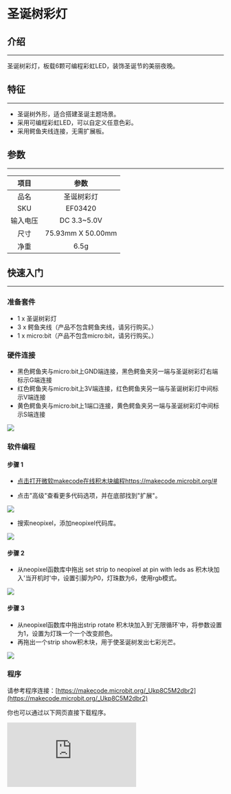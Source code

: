 ﻿# 圣诞树彩灯

## 介绍
---
 圣诞树彩灯，板载6颗可编程彩虹LED，装饰圣诞节的美丽夜晚。

## 特征
---
- 圣诞树外形，适合搭建圣诞主题场景。
- 采用可编程彩虹LED，可以自定义任意色彩。
- 采用鳄鱼夹线连接，无需扩展板。

## 参数
---
|项目|参数|
|:-:|:-:|
|品名|圣诞树彩灯|
|SKU| EF03420|
|输入电压|DC 3.3~5.0V|
|尺寸|75.93mm X 50.00mm|
|净重|6.5g|


## 快速入门
---
### 准备套件
- 1 x 圣诞树彩灯
- 3 x 鳄鱼夹线（产品不包含鳄鱼夹线，请另行购买。）
- 1 x micro:bit（产品不包含micro:bit，请另行购买。）
### 硬件连接
- 黑色鳄鱼夹与micro:bit上GND端连接，黑色鳄鱼夹另一端与圣诞树彩灯右端标示G端连接
- 红色鳄鱼夹与micro:bit上3V端连接，红色鳄鱼夹另一端与圣诞树彩灯中间标示V端连接
- 黄色鳄鱼夹与micro:bit上1端口连接，黄色鳄鱼夹另一端与圣诞树彩灯中间标示S端连接

![](https://wiki-media-ef.oss-cn-hongkong.aliyuncs.com//images/8uQCfYE.jpg)

### 软件编程
#### 步骤 1

- [点击打开微软makecode在线积木块编程https://makecode.microbit.org/#](https://makecode.microbit.org/#)

- 点击"高级"查看更多代码选项，并在底部找到"扩展"。

![](https://wiki-media-ef.oss-cn-hongkong.aliyuncs.com//images/04098_01.png)

- 搜索neopixel，添加neopixel代码库。

![](https://wiki-media-ef.oss-cn-hongkong.aliyuncs.com//images/04098_02.png)

#### 步骤 2

- 从neopixel函数库中拖出 set strip to neopixel at pin with leds as 积木块加入'当开机时'中，设置引脚为P0，灯珠数为6，使用rgb模式。

![](https://wiki-media-ef.oss-cn-hongkong.aliyuncs.com//images/03420_01.png)

#### 步骤 3

- 从neopixel函数库中拖出strip rotate 积木块加入到'无限循环'中，将参数设置为1，设置为灯珠一个一个改变颜色。
- 再拖出一个strip show积木块，用于使圣诞树发出七彩光芒。

![](https://wiki-media-ef.oss-cn-hongkong.aliyuncs.com//images/03420_02.png)

### 程序

请参考程序连接：[https://makecode.microbit.org/_Ukp8C5M2dbr2](https://makecode.microbit.org/_Ukp8C5M2dbr2)

你也可以通过以下网页直接下载程序。

<div
    style={{
        position: 'relative',
        paddingBottom: '60%',
        overflow: 'hidden',
    }}
>
    <iframe
        src="https://makecode.microbit.org/_Ukp8C5M2dbr2"
        frameborder="0"
        sandbox="allow-popups allow-forms allow-scripts allow-same-origin"
        style={{
            position: 'absolute',
            width: '100%',
            height: '100%',
        }}
    />
</div>

### 结果

圣诞树彩灯发出七彩的光芒，为圣诞夜增添一分美丽。

![](https://wiki-media-ef.oss-cn-hongkong.aliyuncs.com//images/fDvmCab.gif)

## FAQ
